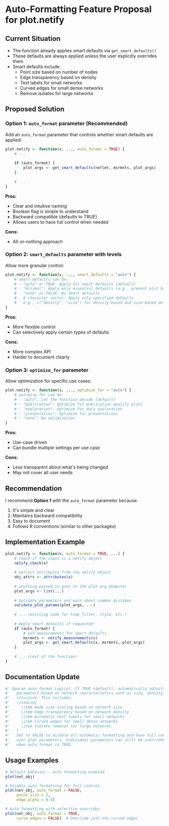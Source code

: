 # Auto-Formatting Feature Proposal for plot.netify

## Current Situation
- The function already applies smart defaults via `get_smart_defaults()`
- These defaults are always applied unless the user explicitly overrides them
- Smart defaults include:
  - Point size based on number of nodes
  - Edge transparency based on density
  - Text labels for small networks
  - Curved edges for small dense networks
  - Remove isolates for large networks

## Proposed Solution

### Option 1: `auto_format` parameter (Recommended)
Add an `auto_format` parameter that controls whether smart defaults are applied:

```r
plot.netify <- function(x, ..., auto_format = TRUE) {
    # ...
    
    if (auto_format) {
        plot_args <- get_smart_defaults(netlet, msrmnts, plot_args)
    }
    
    # ...
}
```

**Pros:**
- Clear and intuitive naming
- Boolean flag is simple to understand
- Backward compatible (defaults to TRUE)
- Allows users to have full control when needed

**Cons:**
- All-or-nothing approach

### Option 2: `smart_defaults` parameter with levels
Allow more granular control:

```r
plot.netify <- function(x, ..., smart_defaults = "auto") {
    # smart_defaults can be:
    # - "auto" or TRUE: Apply all smart defaults (default)
    # - "minimal": Apply only essential defaults (e.g., prevent plot breaking)
    # - "none" or FALSE: No smart defaults
    # - A character vector: Apply only specified defaults
    #   e.g., c("density", "size") for density-based and size-based defaults
}
```

**Pros:**
- More flexible control
- Can selectively apply certain types of defaults

**Cons:**
- More complex API
- Harder to document clearly

### Option 3: `optimize_for` parameter
Allow optimization for specific use cases:

```r
plot.netify <- function(x, ..., optimize_for = "auto") {
    # optimize_for can be:
    # - "auto": Let the function decide (default)
    # - "publication": Optimize for publication-quality plots
    # - "exploration": Optimize for data exploration
    # - "presentation": Optimize for presentations
    # - "none": No optimization
}
```

**Pros:**
- Use-case driven
- Can bundle multiple settings per use case

**Cons:**
- Less transparent about what's being changed
- May not cover all user needs

## Recommendation

I recommend **Option 1** with the `auto_format` parameter because:
1. It's simple and clear
2. Maintains backward compatibility
3. Easy to document
4. Follows R conventions (similar to other packages)

## Implementation Example

```r
plot.netify <- function(x, auto_format = TRUE, ...) {
    # check if the input is a netify object
    netify_check(x)
    
    # extract attributes from the netify object
    obj_attrs <- attributes(x)
    
    # anything passed in goes to the plot arg dumpster
    plot_args <- list(...)
    
    # Validate parameters and warn about common mistakes
    validate_plot_params(plot_args, ...)
    
    # ... (existing code for time_filter, style, etc.)
    
    # Apply smart defaults if requested
    if (auto_format) {
        # Get measurements for smart defaults
        msrmnts <- netify_measurements(x)
        plot_args <- get_smart_defaults(x, msrmnts, plot_args)
    }
    
    # ... (rest of the function)
}
```

## Documentation Update

```r
#' @param auto_format Logical. If TRUE (default), automatically adjusts plot
#'   parameters based on network characteristics such as size, density, and
#'   structure. This includes:
#'   \itemize{
#'     \item Node size scaling based on network size
#'     \item Edge transparency based on network density
#'     \item Automatic text labels for small networks
#'     \item Curved edges for small dense networks
#'     \item Isolate removal for large networks
#'   }
#'   Set to FALSE to disable all automatic formatting and have full control
#'   over plot parameters. Individual parameters can still be overridden even
#'   when auto_format is TRUE.
```

## Usage Examples

```r
# Default behavior - auto formatting enabled
plot(net_obj)

# Disable auto formatting for full control
plot(net_obj, auto_format = FALSE, 
     point_size = 2, 
     edge_alpha = 0.5)

# Auto formatting with selective overrides
plot(net_obj, auto_format = TRUE,
     curve_edges = FALSE)  # Override just the curved edges
```